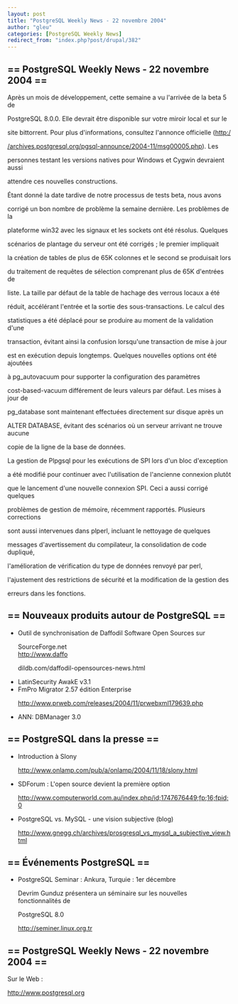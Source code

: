```yaml
---
layout: post
title: "PostgreSQL Weekly News - 22 novembre 2004"
author: "gleu"
categories: [PostgreSQL Weekly News]
redirect_from: "index.php?post/drupal/382"
---
```



<h2>== PostgreSQL Weekly News - 22 novembre 2004 ==</h2>

<p>Après un mois de développement, cette semaine a vu l'arrivée de la beta 5 de

PostgreSQL 8.0.0. Elle devrait être disponible sur votre miroir local et sur le

site bittorrent. Pour plus d'informations, consultez l'annonce officielle (<a href="http://archives.postgresql.org/pgsql-announce/2004-11/msg00005.php">http:/

/archives.postgresql.org/pgsql-announce/2004-11/msg00005.php</a>). Les

personnes testant les versions natives pour Windows et Cygwin devraient aussi

attendre ces nouvelles constructions.</p>

<p>Étant donné la date tardive de notre processus de tests beta, nous avons

corrigé un bon nombre de problème la semaine dernière. Les problèmes de la

plateforme win32 avec les signaux et les sockets ont été résolus. Quelques

scénarios de plantage du serveur ont été corrigés&nbsp;; le premier impliquait

la création de tables de plus de 65K colonnes et le second se produisait lors

du traitement de requêtes de sélection comprenant plus de 65K d'entrées de

liste. La taille par défaut de la table de hachage des verrous locaux a été

réduit, accélérant l'entrée et la sortie des sous-transactions. Le calcul des

statistiques a été déplacé pour se produire au moment de la validation d'une

transaction, évitant ainsi la confusion lorsqu'une transaction de mise à jour

est en exécution depuis longtemps. Quelques nouvelles options ont été ajoutées

à pg_autovacuum pour supporter la configuration des paramètres

cost-based-vacuum différement de leurs valeurs par défaut. Les mises à jour de

pg_database sont maintenant effectuées directement sur disque après un

ALTER DATABASE, évitant des scénarios où un serveur arrivant ne trouve aucune

copie de la ligne de la base de données.

</p>

<p>La gestion de Plpgsql pour les exécutions de SPI lors d'un bloc d'exception

a été modifié pour continuer avec l'utilisation de l'ancienne connexion plutôt

que le lancement d'une nouvelle connexion SPI. Ceci a aussi corrigé quelques

problèmes de gestion de mémoire, récemment rapportés. Plusieurs corrections

sont aussi intervenues dans plperl, incluant le nettoyage de quelques

messages d'avertissement du compilateur, la consolidation de code dupliqué,

l'amélioration de vérification du type de données renvoyé par perl,

l'ajustement des restrictions de sécurité et la modification de la gestion des

erreurs dans les fonctions.</p>

<!--more-->


<h2>== Nouveaux produits autour de PostgreSQL ==</h2>

<ul>

<li>Outil de synchronisation de Daffodil Software Open Sources sur

SourceForge.net<br /><a href="http://www.daffodildb.com/daffodil-opensources-news.html">http://www.daffo

dildb.com/daffodil-opensources-news.html</a></li>

<li>LatinSecurity AwakE v3.1<br /></li>

<li>FmPro Migrator 2.57 édition Enterprise<br /><a href="http://www.prweb.com/releases/2004/11/prwebxml179639.php">

http://www.prweb.com/releases/2004/11/prwebxml179639.php</a></li>

<li>ANN: DBManager 3.0<br />

</li>

</ul>

<h2>== PostgreSQL dans la presse ==</h2>

<ul>

<li>Introduction à Slony<br /><a href="http://www.onlamp.com/pub/a/onlamp/2004/11/18/slony.html">

http://www.onlamp.com/pub/a/onlamp/2004/11/18/slony.html</a></li>

<li>SDForum : L'open source devient la première option<br /><a href="http://www.computerworld.com.au/index.php/id;1747676449;fp;16;fpid;0">

http://www.computerworld.com.au/index.php/id;1747676449;fp;16;fpid;0</a></li>

<li>PostgreSQL vs. MySQL - une vision subjective (blog)<br /><a href="http://www.gnegg.ch/archives/prosgresql_vs_mysql_a_subjective_view.html">

http://www.gnegg.ch/archives/prosgresql_vs_mysql_a_subjective_view.html</a></li>

</ul>

<h2>== Événements PostgreSQL ==</h2>

<ul>

<li>PostgreSQL Seminar&nbsp;: Ankura, Turquie&nbsp;: 1er décembre<br />

Devrim Gunduz présentera un séminaire sur les nouvelles fonctionnalités de

PostgreSQL 8.0<br />

<a href="http://seminer.linux.org.tr">http://seminer.linux.org.tr</a></li>

</ul>

<h2>== PostgreSQL Weekly News - 22 novembre 2004 ==</h2>

<p>Sur le Web&nbsp;:</p>

<a href="http://www.postgresql.org">http://www.postgresql.org</a>